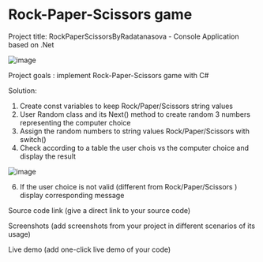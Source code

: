 # Rock-Paper-Scissors game

Project title: 
RockPaperScissorsByRadatanasova - Console Application based on .Net

![image](https://user-images.githubusercontent.com/122857610/214046629-a95f12ef-4441-4b63-9ab9-88fad940d23e.png)


Project goals :
implement Rock-Paper-Scissors game with C#

Solution:
1. Create const variables to keep Rock/Paper/Scissors string values
2. User Random class and its Next() method to create random 3 numbers representing the computer choice
3. Assign the random numbers to string values Rock/Paper/Scissors with switch() 
4. Check according to a table the user chois vs the computer choice and display the result

![image](https://user-images.githubusercontent.com/122857610/214046365-c9537e15-8daa-47ad-a8c7-70371e4d9038.png)

6. If the user choice is not valid (different from Rock/Paper/Scissors ) display corresponding message

Source code link (give a direct link to your source code)

Screenshots (add screenshots from your project in different scenarios of its usage)

Live demo (add one-click live demo of your code)
